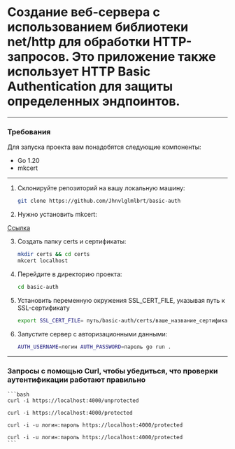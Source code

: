 
# Создание веб-сервера с использованием библиотеки net/http для обработки HTTP-запросов. Это приложение также использует HTTP Basic Authentication для защиты определенных эндпоинтов.

***
### Требования
Для запуска проекта вам понадобятся следующие компоненты:

- Go 1.20
- mkcert

***

1. Склонируйте репозиторий на вашу локальную машину:

   ```bash
   git clone https://github.com/Jhnvlglmlbrt/basic-auth

2. Нужно установить mkcert:

 [Ссылка](https://github.com/FiloSottile/mkcert )

3. Создать папку certs и сертификаты:

    ```bash
    mkdir certs && cd certs
    mkcert localhost

3. Перейдите в директорию проекта:

   ```bash
   cd basic-auth

3. Установить переменную окружения SSL_CERT_FILE, указывая путь к SSL-сертификату

    ```bash
    export SSL_CERT_FILE= путь/basic-auth/certs/ваше_название_сертификата

5. Запустите сервер с авторизационными данными:

    ```bash
    AUTH_USERNAME=логин AUTH_PASSWORD=пароль go run .

***

### Запросы с помощью Curl, чтобы убедиться, что проверки аутентификации работают правильно

    
    ```bash
    curl -i https://localhost:4000/unprotected

    curl -i https://localhost:4000/protected

    curl -i -u логин:пароль https://localhost:4000/protected

    curl -i -u логин:пароль https://localhost:4000/protected
    ```

